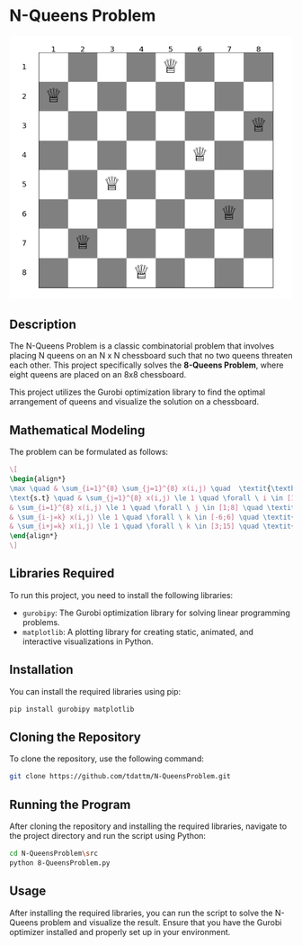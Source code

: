 # N-Queens Problem

<p align="center">
	<img src="assets/QueenPosition.png" />
</p>

## Description
The N-Queens Problem is a classic combinatorial problem that involves placing N queens on an N x N chessboard such that no two queens threaten each other. This project specifically solves the **8-Queens Problem**, where eight queens are placed on an 8x8 chessboard. 

This project utilizes the Gurobi optimization library to find the optimal arrangement of queens and visualize the solution on a chessboard.

## Mathematical Modeling
The problem can be formulated as follows:

```latex
\[
\begin{align*}
\max \quad & \sum_{i=1}^{8} \sum_{j=1}^{8} x(i,j) \quad  \textit{\textbf{Maximize the total number of queens}}\\
\text{s.t} \quad & \sum_{j=1}^{8} x(i,j) \le 1 \quad \forall \ i \in [1;8] \quad \textit{\textbf{(At most one queen per row)}}\\
& \sum_{i=1}^{8} x(i,j) \le 1 \quad \forall \ j \in [1;8] \quad \textit{\textbf{(At most one queen per column)}}\\
& \sum_{i-j=k} x(i,j) \le 1 \quad \forall \ k \in [-6;6] \quad \textit{\textbf{(At most one queen per main diagonal)}}\\
& \sum_{i+j=k} x(i,j) \le 1 \quad \forall \ k \in [3;15] \quad \textit{\textbf{(At most one queen per anti-diagonal)}}
\end{align*}
\]
```

## Libraries Required
To run this project, you need to install the following libraries:

- `gurobipy`: The Gurobi optimization library for solving linear programming problems.
- `matplotlib`: A plotting library for creating static, animated, and interactive visualizations in Python.

## Installation
You can install the required libraries using pip:

```bash
pip install gurobipy matplotlib
```

## Cloning the Repository
To clone the repository, use the following command:

```bash
git clone https://github.com/tdattm/N-QueensProblem.git
```

## Running the Program
After cloning the repository and installing the required libraries, navigate to the project directory and run the script using Python:

```bash
cd N-QueensProblem\src
python 8-QueensProblem.py
```

## Usage
After installing the required libraries, you can run the script to solve the N-Queens problem and visualize the result. Ensure that you have the Gurobi optimizer installed and properly set up in your environment.


